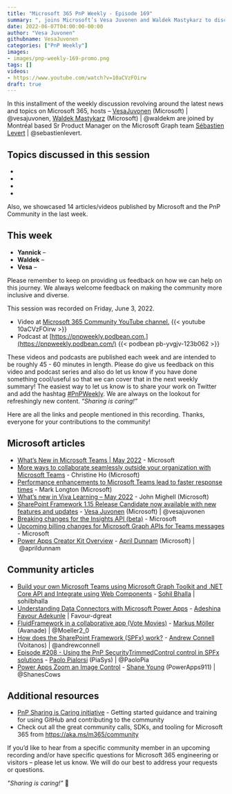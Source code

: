 ```yaml
---
title: "Microsoft 365 PnP Weekly - Episode 169"
summary: ", joins Microsoft’s Vesa Juvonen and Waldek Mastykarz to discuss delivering great customer experiences, importance of data in product development decisionmaking, tips to prospective Product Managers, and latest articles/videos (many Build related) from Microsoft and Community."
date: 2022-06-07T04:00:00-00:00
author: "Vesa Juvonen"
githubname: VesaJuvonen
categories: ["PnP Weekly"]
images:
- images/pnp-weekly-169-promo.png
tags: []
videos:
- https://www.youtube.com/watch?v=10aCVzFOirw
draft: true
---
```


In this installment of the weekly discussion revolving around the latest news and topics on Microsoft 365, hosts – [VesaJuvonen](http://twitter.com/vesajuvonen) (Microsoft) | @vesajuvonen, [Waldek Mastykarz](http://twitter.com/waldekm) (Microsoft) | @waldekm are joined by Montréal based Sr Product Manager on the Microsoft Graph team [Sébastien Levert](http://twitter.com/sebastienlevert) | @sebastienlevert.

## Topics discussed in this session

* 
* 
* 
* 

Also, we showcased 14 articles/videos published by Microsoft and the PnP Community in the last week.  

## This week

* **Yannick** – 
* **Waldek** – 
* **Vesa** – 

Please remember to keep on providing us feedback on how we can help on this journey. We always welcome feedback on making the community more inclusive and diverse.

This session was recorded on Friday, June 3, 2022.

*   Video at [Microsoft 365 Community YouTube channel.](https://aka.ms/m365pnp-videos)
    {{< youtube 10aCVzFOirw >}}
*   Podcast at [https://pnpweekly.podbean.com.](https://pnpweekly.podbean.com/) 
    {{< podbean pb-yvgjv-123b062 >}}

These videos and podcasts are published each week and are intended to be roughly 45 - 60 minutes in length.  Please do give us feedback on this video and podcast series and also do let us know if you have done something cool/useful so that we can cover that in the next weekly summary! The easiest way to let us know is to share your work on Twitter and add the hashtag [#PnPWeekly](https://twitter.com/search?q=%23pnpweekly). We are always on the lookout for refreshingly new content. “_Sharing is caring!”_ 

Here are all the links and people mentioned in this recording. Thanks, everyone for your contributions to the community!

## Microsoft articles

* [What’s New in Microsoft Teams | May 2022](https://techcommunity.microsoft.com/t5/microsoft-teams-blog/what-s-new-in-microsoft-teams-may-2022/ba-p/3440546) - Microsoft
* [More ways to collaborate seamlessly outside your organization with Microsoft Teams](https://techcommunity.microsoft.com/t5/microsoft-teams-blog/more-ways-to-collaborate-seamlessly-outside-your-organization/ba-p/3452686) - Christine Ho (Microsoft)
* [Performance enhancements to Microsoft Teams lead to faster response times](https://techcommunity.microsoft.com/t5/microsoft-teams-blog/performance-enhancements-to-microsoft-teams-lead-to-faster/ba-p/3460419) - Mark Longton (Microsoft)
* [What’s new in Viva Learning – May 2022](https://techcommunity.microsoft.com/t5/microsoft-viva-blog/what-s-new-in-viva-learning-may-2022/ba-p/3435796) - John Mighell (Microsoft)
* [SharePoint Framework 1.15 Release Candidate now available with new features and updates](https://devblogs.microsoft.com/microsoft365dev/sharepoint-framework-1-15-release-candidate-new-features-for-viva-connections-microsoft-teams-and-sharepoint/) - [Vesa Juvonen](https://twitter.com/vesajuvonen) (Microsoft) | @vesajuvonen
* [Breaking changes for the Insights API (beta)](https://devblogs.microsoft.com/microsoft365dev/breaking-changes-for-the-insights-api-beta/) - Microsoft
* [Upcoming billing changes for Microsoft Graph APIs for Teams messages](https://devblogs.microsoft.com/microsoft365dev/upcoming-billing-changes-for-microsoft-graph-apis-for-teams-messages/) - Microsoft
* [Power Apps Creator Kit Overview](https://www.youtube.com/watch?v=L599ttvkXwI) - [April Dunnam](https://twitter.com/aprildunnam) (Microsoft) | @aprildunnam


## Community articles

* [Build your own Microsoft Teams using Microsoft Graph Toolkit and .NET Core API and Integrate using Web Components](https://pnp.github.io/blog/post/build-teams-using-graph-toolkit/) - [Sohil Bhalla](https://github.com/sohilbhalla/) | sohilbhalla
* [Understanding Data Connectors with Microsoft Power Apps](https://pnp.github.io/blog/post/understanding-data-connectors-with-microsoft-power-apps/) - [Adeshina Favour Adekunle](https://github.com/Favour-dgreat/) | Favour-dgreat
* [FluidFramework in a collaborative app (Vote Movies)](https://mmsharepoint.wordpress.com/2022/05/31/fluidframework-in-a-collaborative-app-vote-movies/) - [Markus Möller](https://twitter.com/Moeller2_0) (Avanade) | @Moeller2_0
* [How does the SharePoint Framework (SPFx) work?](https://www.youtube.com/watch?v=lb_vbTBfjXo) - [Andrew Connell](https://twitter.com/andrewconnell) (Voitanos) | @andrewconnell
* [Episode #208 - Using the PnP SecurityTrimmedControl control in SPFx solutions](https://www.youtube.com/watch?v=NXLkOigTqXk)  - [Paolo Pialorsi](https://twitter.com/PaoloPia) (PiaSys) | @PaoloPia
* [Power Apps Zoom an Image Control](https://www.youtube.com/watch?v=OoqlEqms6F8) - [Shane Young](https://twitter.com/ShanesCows) (PowerApps911) | @ShanesCows
  
## Additional resources


* [PnP Sharing is Caring initiative](https://aka.ms/sharing-is-caring) - Getting started guidance and training for using GitHub and contributing to the community
* Check out all the great community calls, SDKs, and tooling for Microsoft 365 from <https://aka.ms/m365/community>

If you’d like to hear from a specific community member in an upcoming recording and/or have specific questions for Microsoft 365 engineering or visitors – please let us know. We will do our best to address your requests or questions.

_"Sharing is caring!"_ 🧡
